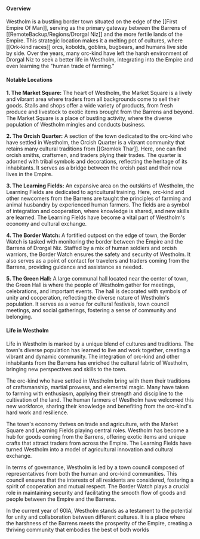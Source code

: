 

#### Overview

Westholm is a bustling border town situated on the edge of the [[First Empire Of Man]], serving as the primary gateway between the Barrens of [[RemoteBackup/Regions/Drorgal Niz]] and the more fertile lands of the Empire. This strategic location makes it a melting pot of cultures, where [[Ork-kind races]] orcs, kobolds, goblins, bugbears, and humans live side by side. Over the years, many orc-kind have left the harsh environment of Drorgal Niz to seek a better life in Westholm, integrating into the Empire and even learning the "human trade of farming."

#### Notable Locations

**1. The Market Square:** The heart of Westholm, the Market Square is a lively and vibrant area where traders from all backgrounds come to sell their goods. Stalls and shops offer a wide variety of products, from fresh produce and livestock to exotic items brought from the Barrens and beyond. The Market Square is a place of bustling activity, where the diverse population of Westholm mingles and conducts business.

**2. The Orcish Quarter:** A section of the town dedicated to the orc-kind who have settled in Westholm, the Orcish Quarter is a vibrant community that retains many cultural traditions from [[Gromlok Thar]]. Here, one can find orcish smiths, craftsmen, and traders plying their trades. The quarter is adorned with tribal symbols and decorations, reflecting the heritage of its inhabitants. It serves as a bridge between the orcish past and their new lives in the Empire.

**3. The Learning Fields:** An expansive area on the outskirts of Westholm, the Learning Fields are dedicated to agricultural training. Here, orc-kind and other newcomers from the Barrens are taught the principles of farming and animal husbandry by experienced human farmers. The fields are a symbol of integration and cooperation, where knowledge is shared, and new skills are learned. The Learning Fields have become a vital part of Westholm's economy and cultural exchange.

**4. The Border Watch:** A fortified outpost on the edge of town, the Border Watch is tasked with monitoring the border between the Empire and the Barrens of Drorgal Niz. Staffed by a mix of human soldiers and orcish warriors, the Border Watch ensures the safety and security of Westholm. It also serves as a point of contact for travelers and traders coming from the Barrens, providing guidance and assistance as needed.

**5. The Green Hall:** A large communal hall located near the center of town, the Green Hall is where the people of Westholm gather for meetings, celebrations, and important events. The hall is decorated with symbols of unity and cooperation, reflecting the diverse nature of Westholm's population. It serves as a venue for cultural festivals, town council meetings, and social gatherings, fostering a sense of community and belonging.

#### Life in Westholm

Life in Westholm is marked by a unique blend of cultures and traditions. The town's diverse population has learned to live and work together, creating a vibrant and dynamic community. The integration of orc-kind and other inhabitants from the Barrens has enriched the cultural fabric of Westholm, bringing new perspectives and skills to the town.

The orc-kind who have settled in Westholm bring with them their traditions of craftsmanship, martial prowess, and elemental magic. Many have taken to farming with enthusiasm, applying their strength and discipline to the cultivation of the land. The human farmers of Westholm have welcomed this new workforce, sharing their knowledge and benefiting from the orc-kind's hard work and resilience.

The town's economy thrives on trade and agriculture, with the Market Square and Learning Fields playing central roles. Westholm has become a hub for goods coming from the Barrens, offering exotic items and unique crafts that attract traders from across the Empire. The Learning Fields have turned Westholm into a model of agricultural innovation and cultural exchange.

In terms of governance, Westholm is led by a town council composed of representatives from both the human and orc-kind communities. This council ensures that the interests of all residents are considered, fostering a spirit of cooperation and mutual respect. The Border Watch plays a crucial role in maintaining security and facilitating the smooth flow of goods and people between the Empire and the Barrens.

In the current year of 60IA, Westholm stands as a testament to the potential for unity and collaboration between different cultures. It is a place where the harshness of the Barrens meets the prosperity of the Empire, creating a thriving community that embodies the best of both worlds



